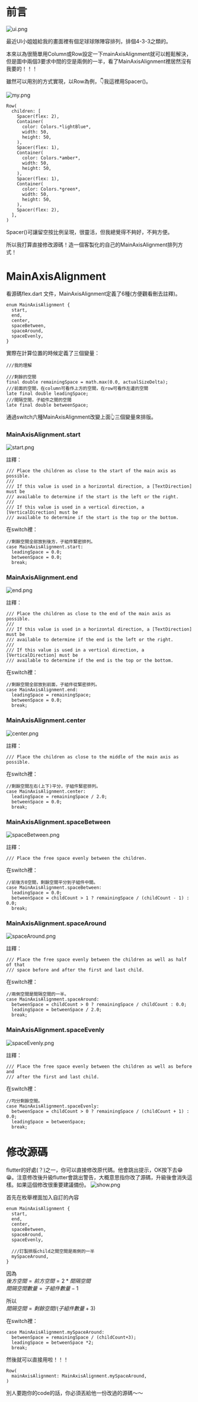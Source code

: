 # 前言

![ui.png](https://p1-juejin.byteimg.com/tos-cn-i-k3u1fbpfcp/ed65e79ed9e141f0b67a4c94251613c5~tplv-k3u1fbpfcp-watermark.image?)

最近UI小姐姐給我的畫面裡有個足球球隊陣容排列，排個4-3-3之類的。

本來以為很簡單用Column或Row設定一下mainAxisAlignment就可以輕鬆解決，但是圖中兩個3要求中間的空是兩側的一半，看了MainAxisAlignment裡居然沒有我要的！！！

雖然可以用別的方式實現，以Row為例，👇我這裡用Spacer()。


![my.png](https://p1-juejin.byteimg.com/tos-cn-i-k3u1fbpfcp/15cc4d6bd8ea4e838bac32392b05b881~tplv-k3u1fbpfcp-watermark.image?)

```
Row(
  children: [
    Spacer(flex: 2),
    Container(
      color: Colors.*lightBlue*,
      width: 50,
      height: 50,
    ),
    Spacer(flex: 1),
    Container(
      color: Colors.*amber*,
      width: 50,
      height: 50,
    ),
    Spacer(flex: 1),
    Container(
      color: Colors.*green*,
      width: 50,
      height: 50,
    ),
    Spacer(flex: 2),
  ],
)
```

Spacer()可讓留空按比例呈現，很靈活，但我總覺得不夠好，不夠方便。

所以我打算直接修改源碼！造一個客製化的自己的MainAxisAlignment排列方式！

# MainAxisAlignment

看源碼flex.dart 文件，MainAxisAlignment定義了6種(方便觀看刪去註釋)。

```
enum MainAxisAlignment {
  start,
  end,
  center,
  spaceBetween,
  spaceAround,
  spaceEvenly,
}
```
實際在計算位置的時候定義了三個變量：

```
///我的理解

///剩餘的空間
final double remainingSpace = math.max(0.0, actualSizeDelta);
///前面的空間，在column可看作上方的空間，在row可看作左邊的空間
late final double leadingSpace;
///間隔空間，子組件之間的空間
late final double betweenSpace;
```

通過switch六種MainAxisAlignment改變上面👆三個變量來排版。

### MainAxisAlignment.start

![start.png](https://p3-juejin.byteimg.com/tos-cn-i-k3u1fbpfcp/44f34c16779e40adb7483047b72be302~tplv-k3u1fbpfcp-watermark.image?)

註釋：
```
/// Place the children as close to the start of the main axis as possible.
///
/// If this value is used in a horizontal direction, a [TextDirection] must be
/// available to determine if the start is the left or the right.
///
/// If this value is used in a vertical direction, a [VerticalDirection] must be
/// available to determine if the start is the top or the bottom.
```

在switch裡：
```
//剩餘空間全部放到後方，子組件緊密排列。
case MainAxisAlignment.start:
  leadingSpace = 0.0;
  betweenSpace = 0.0;
  break;
```



### MainAxisAlignment.end


![end.png](https://p9-juejin.byteimg.com/tos-cn-i-k3u1fbpfcp/1bf90bcd01294facbec8ccab1f1ef6ed~tplv-k3u1fbpfcp-watermark.image?)

註釋：
```
/// Place the children as close to the end of the main axis as possible.
///
/// If this value is used in a horizontal direction, a [TextDirection] must be
/// available to determine if the end is the left or the right.
///
/// If this value is used in a vertical direction, a [VerticalDirection] must be
/// available to determine if the end is the top or the bottom.
```

在switch裡：
```
//剩餘空間全部放到前面，子組件從緊密排列。
case MainAxisAlignment.end:
  leadingSpace = remainingSpace;
  betweenSpace = 0.0;
  break;
```



### MainAxisAlignment.center

![center.png](https://p3-juejin.byteimg.com/tos-cn-i-k3u1fbpfcp/d4063c1be7304d66887d3677f710525e~tplv-k3u1fbpfcp-watermark.image?)

註釋：
```
/// Place the children as close to the middle of the main axis as possible.
```
在switch裡：
```
//剩餘空間左右(上下)平分，子組件緊密排列。
case MainAxisAlignment.center:
  leadingSpace = remainingSpace / 2.0;
  betweenSpace = 0.0;
  break;
```



### MainAxisAlignment.spaceBetween

![spaceBetween.png](https://p9-juejin.byteimg.com/tos-cn-i-k3u1fbpfcp/19345e6056b54a57986ef221db4168ff~tplv-k3u1fbpfcp-watermark.image?)

註釋：
```
/// Place the free space evenly between the children.
```
在switch裡：
```
//前後方0空間，剩餘空間平分到子組件中間。
case MainAxisAlignment.spaceBetween:
  leadingSpace = 0.0;
  betweenSpace = childCount > 1 ? remainingSpace / (childCount - 1) : 0.0;
  break;
```



### MainAxisAlignment.spaceAround

![spaceAround.png](https://p3-juejin.byteimg.com/tos-cn-i-k3u1fbpfcp/01ef727e2e4b432c9589f80281dc563f~tplv-k3u1fbpfcp-watermark.image?)

註釋：
```
/// Place the free space evenly between the children as well as half of that
/// space before and after the first and last child.
```
在switch裡：
```
//兩側空間是間隔空間的一半。
case MainAxisAlignment.spaceAround:
  betweenSpace = childCount > 0 ? remainingSpace / childCount : 0.0;
  leadingSpace = betweenSpace / 2.0;
  break;
```



### MainAxisAlignment.spaceEvenly

![spaceEvenly.png](https://p9-juejin.byteimg.com/tos-cn-i-k3u1fbpfcp/fb40ffecb77d402bbfd818960c6ddaad~tplv-k3u1fbpfcp-watermark.image?)

註釋：
```
/// Place the free space evenly between the children as well as before and
/// after the first and last child.
```
在switch裡：
```
//均分剩餘空間。
case MainAxisAlignment.spaceEvenly:
  betweenSpace = childCount > 0 ? remainingSpace / (childCount + 1) : 0.0;
  leadingSpace = betweenSpace;
  break;
```

# 修改源碼

flutter的好處(？)之一，你可以直接修改原代碼。他會跳出提示，OK按下去😁😁。注意修改後升級flutter會跳出警告，大概意思指你改了源碼，升級後會消失這樣。如果這個修改很重要建議備份。
![show.png](https://p3-juejin.byteimg.com/tos-cn-i-k3u1fbpfcp/28e4b409538b46488ab8e05ea104928a~tplv-k3u1fbpfcp-watermark.image?)

首先在枚舉裡面加入自訂的內容
```
enum MainAxisAlignment {
  start,
  end,
  center,
  spaceBetween,
  spaceAround,
  spaceEvenly,
  
  ///訂製排版child之間空間是兩側的一半
  mySpaceAround,
}
```

因為  
$後方空間 = 前方空間 = 2*間隔空間$  
$間隔空間數量 = 子組件數量-1$

所以   
$間隔空間 = 剩餘空間 / (子組件數量+3)$

在switch裡：

```
case MainAxisAlignment.mySpaceAround:
  betweenSpace = remainingSpace / (childCount+3);
  leadingSpace = betweenSpace *2;
  break;
```

然後就可以直接用啦！！！

```
Row(
  mainAxisAlignment: MainAxisAlignment.mySpaceAround,
)
```

別人要跑你的code的話，你必須丟給他一份改過的源碼～～